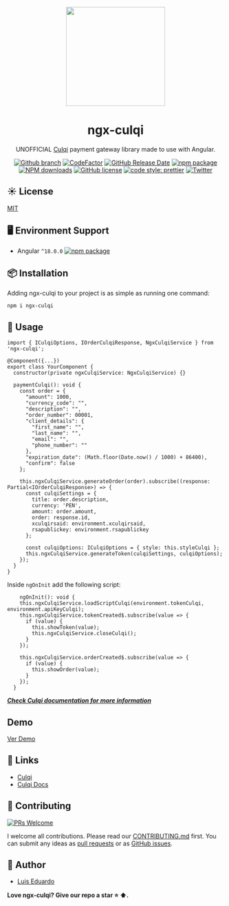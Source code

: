 <p align="center">
    <img width="230" src="https://i.ibb.co/3B95v9S/icon-ngx-culqi.png">
</p>

<h1 align="center">
ngx-culqi
</h1>

<div align="center">

UNOFFICIAL [Culqi](https://culqi.com/) payment gateway library made to use with Angular.

[![Github branch](https://github.com/lperezp/culqi-angular/actions/workflows/pages/pages-build-deployment/badge.svg)](https://github.com/lperezp/culqi-angular/actions/workflows/pages/pages-build-deployment/badge.svg)
[![CodeFactor](https://www.codefactor.io/repository/github/lperezp/ngx-culqi/badge?style=flat-square)](https://www.codefactor.io/repository/github/lperezp/ngx-culqi)
[![GitHub Release Date](https://img.shields.io/github/release-date/lperezp/ngx-culqi.svg?style=flat-square)](https://github.com/lperezp/ngx-culqi/releases)
[![npm package](https://img.shields.io/npm/v/ngx-culqi.svg?style=flat-square)](https://www.npmjs.org/package/ngx-culqi)
[![NPM downloads](http://img.shields.io/npm/dm/ng-culqi.svg?style=flat-square)](https://npmjs.org/package/ngx-culqi)
[![GitHub license](https://img.shields.io/github/license/mashape/apistatus.svg?style=flat-square)](https://github.com/lperezp/ngx-culqi/blob/master/LICENSE)
[![code style: prettier](https://img.shields.io/badge/code_style-prettier-ff69b4.svg?style=flat-square)](https://github.com/prettier/prettier)
[![Twitter](https://img.shields.io/badge/Twitter-lperezp_pe-blue.svg?style=flat-square&logo=twitter)](https://twitter.com/lperezp_pe)

</div>


## ☀️ License

[MIT](https://github.com/lperezp/ngx-culqi/blob/master/LICENSE)

## 🖥 Environment Support

* Angular `^18.0.0` [![npm package](https://img.shields.io/npm/v/ngx-culqi.svg?style=flat-square)](https://www.npmjs.org/package/ngx-culqi)

## 📦 Installation

Adding ngx-culqi to your project is as simple as running one command:

```
npm i ngx-culqi
```

## 🔨 Usage


```
import { ICulqiOptions, IOrderCulqiResponse, NgxCulqiService } from 'ngx-culqi';

@Component({...})
export class YourComponent {
  constructor(private ngxCulqiService: NgxCulqiService) {}

  paymentCulqi(): void {
    const order = {
      "amount": 1000,
      "currency_code": "",
      "description": "",
      "order_number": 00001,
      "client_details": {
        "first_name": "",
        "last_name": "",
        "email": "",
        "phone_number": ""
      },
      "expiration_date": (Math.floor(Date.now() / 1000) + 86400),
      "confirm": false
    };

    this.ngxCulqiService.generateOrder(order).subscribe((response: Partial<IOrderCulqiResponse>) => {
      const culqiSettings = {
        title: order.description,
        currency: 'PEN',
        amount: order.amount,
        order: response.id,
        xculqirsaid: environment.xculqirsaid,
        rsapublickey: environment.rsapublickey
      };

      const culqiOptions: ICulqiOptions = { style: this.styleCulqi };
      this.ngxCulqiService.generateToken(culqiSettings, culqiOptions);
    });
  }
}
```



Inside ``ngOnInit`` add the following script:

```
    ngOnInit(): void {
    this.ngxCulqiService.loadScriptCulqi(environment.tokenCulqi, environment.apiKeyCulqi);
    this.ngxCulqiService.tokenCreated$.subscribe(value => {
      if (value) {
        this.showToken(value);
        this.ngxCulqiService.closeCulqi();
      }
    });

    this.ngxCulqiService.orderCreated$.subscribe(value => {
      if (value) {
        this.showOrder(value);
      }
    });
  }
```

***[Check Culqi documentation for more information](https://docs.culqi.com/#/pagos/inicio)***


## Demo

 [Ver Demo](https://lperezp.github.io/culqi-angular/)

## 🔗 Links

* [Culqi](https://culqi.com/)
* [Culqi Docs](https://docs.culqi.com/es/documentacion/)

## 🤝 Contributing

[![PRs Welcome](https://img.shields.io/badge/PRs-welcome-brightgreen.svg?style=flat-square)](https://github.com/lperezp/ngx-culqi/pulls)

I welcome all contributions. Please read our [CONTRIBUTING.md](https://github.com/lperezp/ngx-culqi/blob/master/CONTRIBUTING.md) first. You can submit any ideas as [pull requests](https://github.com/lperezp/ngx-culqi/pulls) or as [GitHub issues](https://github.com/lperezp/ngx-culqi/issues).

## 🎉 Author

- [Luis Eduardo]( https://lperezp.dev/?utm_source=ngx-culqi&utm_medium=github-ngx-culqi&utm_campaign=ngx-culqi&utm_id=github)

**Love ngx-culqi? Give our repo a star :star: :arrow_up:.**
